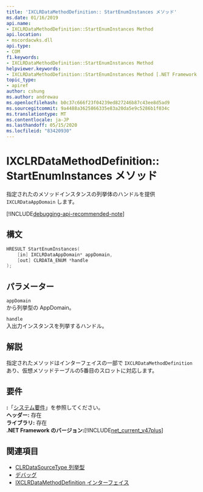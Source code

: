 ```yaml
---
title: 'IXCLRDataMethodDefinition:: StartEnumInstances メソッド'
ms.date: 01/16/2019
api.name:
- IXCLRDataMethodDefinition::StartEnumInstances Method
api.location:
- mscordacwks.dll
api.type:
- COM
f1.keywords:
- IXCLRDataMethodDefinition::StartEnumInstances Method
helpviewer.keywords:
- IXCLRDataMethodDefinition::StartEnumInstances Method [.NET Framework debugging]
topic_type:
- apiref
author: cshung
ms.author: andrewau
ms.openlocfilehash: b0c37c666f23f04239ed827246b87c43ee8d5ad9
ms.sourcegitcommit: 9a4488a3625866335e83a20da5e9c5286b1f034c
ms.translationtype: MT
ms.contentlocale: ja-JP
ms.lasthandoff: 05/15/2020
ms.locfileid: "83420930"
---
```

# <a name="ixclrdatamethoddefinitionstartenuminstances-method"></a>IXCLRDataMethodDefinition:: StartEnumInstances メソッド

指定されたのメソッドインスタンスの列挙体のハンドルを提供 `IXCLRDataAppDomain` します。

[!INCLUDE[debugging-api-recommended-note](../../../../includes/debugging-api-recommended-note.md)]

## <a name="syntax"></a>構文

```cpp
HRESULT StartEnumInstances(
    [in] IXCLRDataAppDomain* appDomain,
    [out] CLRDATA_ENUM *handle
);
```

## <a name="parameters"></a>パラメーター

`appDomain`\
から列挙型の AppDomain。

`handle`\
入出力インスタンスを列挙するハンドル。

## <a name="remarks"></a>解説

指定されたメソッドはインターフェイスの一部で `IXCLRDataMethodDefinition` あり、仮想メソッドテーブルの5番目のスロットに対応します。

## <a name="requirements"></a>要件

**:**「[システム要件](../../get-started/system-requirements.md)」を参照してください。  
**ヘッダー:** 存在  
**ライブラリ:** 存在  
**.NET Framework のバージョン:**[!INCLUDE[net_current_v47plus](../../../../includes/net-current-v47plus.md)]  

## <a name="see-also"></a>関連項目

- [CLRDataSourceType 列挙型](clrdatasourcetype-enumeration.md)
- [デバッグ](index.md)
- [IXCLRDataMethodDefinition インターフェイス](ixclrdatamethoddefinition-interface.md)
